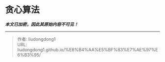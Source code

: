 # 贪心算法

***本文已加密，因此其原始内容不可见！***

---

> 作者: liudongdong1  
> URL: liudongdong1.github.io/%E8%B4%AA%E5%BF%83%E7%AE%97%E6%B3%95/  

